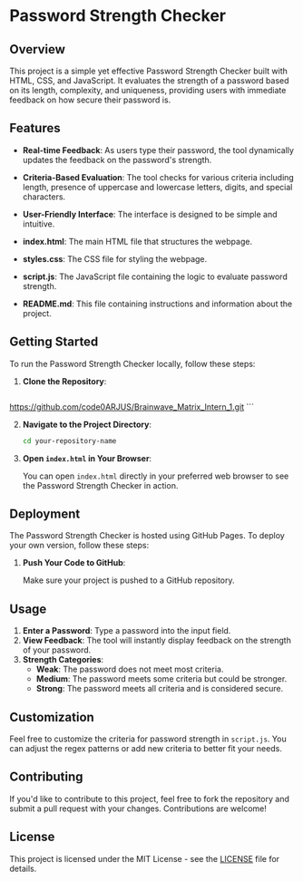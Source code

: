 # Password Strength Checker

## Overview

This project is a simple yet effective Password Strength Checker built with HTML, CSS, and JavaScript. It evaluates the strength of a password based on its length, complexity, and uniqueness, providing users with immediate feedback on how secure their password is.

## Features

- **Real-time Feedback**: As users type their password, the tool dynamically updates the feedback on the password's strength.
- **Criteria-Based Evaluation**: The tool checks for various criteria including length, presence of uppercase and lowercase letters, digits, and special characters.
- **User-Friendly Interface**: The interface is designed to be simple and intuitive.




- **index.html**: The main HTML file that structures the webpage.
- **styles.css**: The CSS file for styling the webpage.
- **script.js**: The JavaScript file containing the logic to evaluate password strength.
- **README.md**: This file containing instructions and information about the project.

## Getting Started

To run the Password Strength Checker locally, follow these steps:

1. **Clone the Repository**:

    ```bash
 https://github.com/code0ARJUS/Brainwave_Matrix_Intern_1.git
    ```

2. **Navigate to the Project Directory**:

    ```bash
    cd your-repository-name
    ```

3. **Open `index.html` in Your Browser**:

    You can open `index.html` directly in your preferred web browser to see the Password Strength Checker in action.

## Deployment

The Password Strength Checker is hosted using GitHub Pages. To deploy your own version, follow these steps:

1. **Push Your Code to GitHub**:

    Make sure your project is pushed to a GitHub repository.



## Usage

1. **Enter a Password**: Type a password into the input field.
2. **View Feedback**: The tool will instantly display feedback on the strength of your password.
3. **Strength Categories**:
   - **Weak**: The password does not meet most criteria.
   - **Medium**: The password meets some criteria but could be stronger.
   - **Strong**: The password meets all criteria and is considered secure.

## Customization

Feel free to customize the criteria for password strength in `script.js`. You can adjust the regex patterns or add new criteria to better fit your needs.

## Contributing

If you'd like to contribute to this project, feel free to fork the repository and submit a pull request with your changes. Contributions are welcome!

## License

This project is licensed under the MIT License - see the [LICENSE](LICENSE) file for details.



